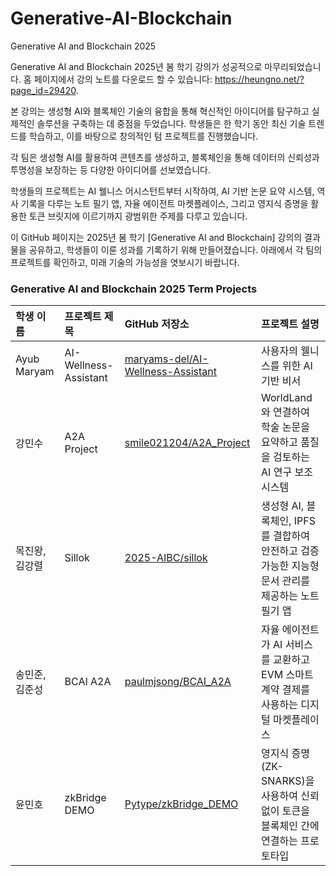 # Generative-AI-Blockchain

Generative AI and Blockchain 2025


Generative AI and Blockchain 2025년 봄 학기 강의가 성공적으로 마무리되었습니다. 홈 페이지에서 강의 노트를 다운로드 할 수 있습니다: https://heungno.net/?page_id=29420. 


본 강의는 생성형 AI와 블록체인 기술의 융합을 통해 혁신적인 아이디어를 탐구하고 실제적인 솔루션을 구축하는 데 중점을 두었습니다. 학생들은 한 학기 동안 최신 기술 트렌드를 학습하고, 이를 바탕으로 창의적인 텀 프로젝트를 진행했습니다.

각 팀은 생성형 AI를 활용하여 콘텐츠를 생성하고, 블록체인을 통해 데이터의 신뢰성과 투명성을 보장하는 등 다양한 아이디어를 선보였습니다. 

학생들의 프로젝트는 AI 웰니스 어시스턴트부터 시작하여, AI 기반 논문 요약 시스템, 역사 기록을 다루는 노트 필기 앱, 자율 에이전트 마켓플레이스, 그리고 영지식 증명을 활용한 토큰 브릿지에 이르기까지 광범위한 주제를 다루고 있습니다.

이 GitHub 페이지는 2025년 봄 학기 [Generative AI and Blockchain] 강의의 결과물을 공유하고, 학생들이 이룬 성과를 기록하기 위해 만들어졌습니다. 아래에서 각 팀의 프로젝트를 확인하고, 미래 기술의 가능성을 엿보시기 바랍니다.

### Generative AI and Blockchain 2025 Term Projects

| 학생 이름 | 프로젝트 제목 | GitHub 저장소 | 프로젝트 설명 |
| :--- | :--- | :--- | :--- |
| Ayub Maryam | AI-Wellness-Assistant | [maryams-del/AI-Wellness-Assistant](https://github.com/maryams-del/AI-Wellness-Assistant) | 사용자의 웰니스를 위한 AI 기반 비서 |
| 강민수 | A2A Project | [smile021204/A2A_Project](https://github.com/smile021204/A2A_Project) | WorldLand와 연결하여 학술 논문을 요약하고 품질을 검토하는 AI 연구 보조 시스템 |
| 목진왕, 김강렬 | Sillok | [2025-AIBC/sillok](https://github.com/2025-AIBC/sillok) | 생성형 AI, 블록체인, IPFS를 결합하여 안전하고 검증 가능한 지능형 문서 관리를 제공하는 노트 필기 앱 |
| 송민준, 김준성 | BCAI A2A | [paulmjsong/BCAI_A2A](https://github.com/paulmjsong/BCAI_A2A) | 자율 에이전트가 AI 서비스를 교환하고 EVM 스마트 계약 결제를 사용하는 디지털 마켓플레이스 |
| 윤민호 | zkBridge DEMO | [Pytype/zkBridge_DEMO](https://github.com/Pytype/zkBridge_DEMO) | 영지식 증명(ZK-SNARKS)을 사용하여 신뢰 없이 토큰을 블록체인 간에 연결하는 프로토타입 |
